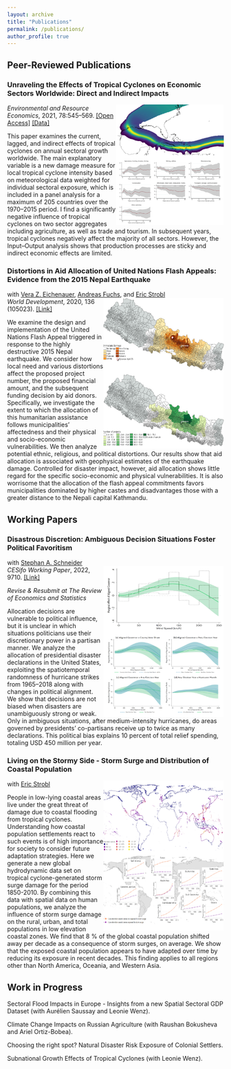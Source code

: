 ```yaml
---
layout: archive
title: "Publications"
permalink: /publications/
author_profile: true
---
```


## Peer-Reviewed Publications


### Unraveling the Effects of Tropical Cyclones on Economic Sectors Worldwide: Direct and Indirect Impacts
<img align="right" src="/images/Paper1.png" width ="250" height = "280">

*Environmental and Resource Economics*, 2021, 78:545–569. 
 [[Open Access]](https://doi.org/10.1007/s10640-021-00541-5) [[Data]](https://sven-kunze.github.io/datasets/)

This paper examines the current, lagged, and indirect effects of tropical cyclones on annual sectoral growth worldwide. The main explanatory variable is a new damage measure for local tropical cyclone intensity based on meteorological data weighted for individual sectoral exposure, which is included in a panel analysis for a maximum of 205 countries over the 1970–2015 period. I find a significantly negative influence of tropical cyclones on two sector aggregates including agriculture, as well as trade and tourism. In subsequent years, tropical cyclones negatively affect the majority of all sectors. However, the Input–Output analysis shows that production processes are sticky and indirect economic effects are limited.  


### Distortions in Aid Allocation of United Nations Flash Appeals: Evidence from the 2015 Nepal Earthquake
with [Vera Z. Eichenauer](https://sites.google.com/view/vera-eichenauer/home), [Andreas Fuchs](http://www.andreas-fuchs.net/), and [Eric Strobl](https://www.vwi.unibe.ch/ueber_uns/personen/prof_dr_strobl_eric/index_ger.html)  
<img align="right" src="/images/Paper2.png" width ="280" height = "350">
*World Development*, 2020, 136 (105023).
[[Link]](https://doi.org/10.1016/j.worlddev.2020.105023)  

We examine the design and implementation of the United Nations Flash Appeal triggered in response to the highly destructive 2015 Nepal earthquake. We consider how local need and various distortions affect the proposed project number, the proposed financial amount, and the subsequent funding decision by aid donors. Specifically, we investigate the extent to which the allocation of this humanitarian assistance follows municipalities’ affectedness and their physical and socio-economic vulnerabilities. We then analyze potential ethnic, religious, and political distortions. Our results show that aid allocation is associated with geophysical estimates of the earthquake damage. Controlled for disaster impact, however, aid allocation shows little regard for the specific socio-economic and physical vulnerabilities. It is also worrisome that the allocation of the flash appeal commitments favors municipalities dominated by higher castes and disadvantages those with a greater distance to the Nepali capital Kathmandu.


## Working Papers

### Disastrous Discretion: Ambiguous Decision Situations Foster Political Favoritism
with [Stephan A. Schneider](https://www.schneiderst.de/)  
<img align="right" src="/images/Paper4.png" width ="280" height = "350">
*CESifo Working Paper*, 2022, 9710. 
[[Link]](https://www.cesifo.org/en/publikationen/2022/working-paper/disastrous-discretion-ambiguous-decision-situations-foster)

*Revise & Resubmit at The Review of Economics and Statistics*

Allocation decisions are vulnerable to political influence, but it is unclear in which situations politicians use their discretionary power in a partisan manner. We analyze the allocation of presidential disaster declarations in the United States, exploiting the spatiotemporal randomness of hurricane strikes from 1965–2018 along with changes in political alignment. We show that decisions are not biased when disasters are unambiguously strong or weak. Only in ambiguous situations, after medium-intensity hurricanes, do areas governed by presidents’ co-partisans receive up to twice as many declarations. This political bias explains 10 percent of total relief spending, totaling USD 450 million per year.


### Living on the Stormy Side - Storm Surge and Distribution of Coastal Population 
with [Eric Strobl](https://www.vwi.unibe.ch/ueber_uns/personen/prof_dr_strobl_eric/index_ger.html)
<img align="right" src="/images/Paper3.png" width ="280" height = "350">

People in low-lying coastal areas live under the great threat of damage due to coastal flooding from tropical cyclones. Understanding how coastal population settlements react to such events is of high importance for society to consider future adaptation strategies. Here we generate a new global hydrodynamic data set on tropical cyclone-generated storm surge damage for the period 1850-2010. By combining this data with spatial data on human populations, we analyze the influence of storm surge damage on the rural, urban, and total populations in low elevation coastal zones. We find that 8 % of the global coastal population shifted away per decade as a consequence of storm surges, on average. We show that the exposed coastal population appears to have adapted over time by reducing its exposure in recent decades. This finding applies to all regions other than North America, Oceania, and Western Asia. 




## Work in Progress

Sectoral Flood Impacts in Europe - Insights from a new Spatial Sectoral GDP Dataset (with Aurélien Saussay and Leonie Wenz).

Climate Change Impacts on Russian Agriculture (with Raushan Bokusheva and Ariel Ortiz-Bobea).

Choosing the right spot? Natural Disaster Risk Exposure of Colonial Settlers. 

Subnational Growth Effects of Tropical Cyclones (with Leonie Wenz).



<!--
Geospatial Analyses of Natural Disasters: Economic Impacts, Societal Responses, and Political Bias, **2021**, PhD Dissertation, Heidelberg. [[Open Access]](https://doi.org/10.11588/heidok.00030140)


Distortions in Aid Allocation of United Nations Flash Appeals: Evidence from the 2015 Nepal Earthquake, **2020**, *World Development*, 136 (105023) (with [Vera Z. Eichenauer](https://sites.google.com/view/vera-eichenauer/home), [Andreas Fuchs](http://www.andreas-fuchs.net/), and [Eric Strobl](https://www.vwi.unibe.ch/ueber_uns/personen/prof_dr_strobl_eric/index_ger.html)). [[Link]](https://doi.org/10.1016/j.worlddev.2020.105023)

<details>
  <summary>Abstract</summary>
  We examine the design and implementation of the United Nations Flash Appeal triggered in response to the highly destructive 2015 Nepal earthquake. We consider how local need and various distortions affect the proposed project number, the proposed financial amount, and the subsequent funding decision by aid donors. Specifically, we investigate the extent to which the allocation of this humanitarian assistance follows municipalities’ affectedness and their physical and socio-economic vulnerabilities. We then analyze potential ethnic, religious, and political distortions. Our results show that aid allocation is associated with geophysical estimates of the earthquake damage. Controlled for disaster impact, however, aid allocation shows little regard for the specific socio-economic and physical vulnerabilities. It is also worrisome that the allocation of the flash appeal commitments favors municipalities dominated by higher castes and disadvantages those with a greater distance to the Nepali capital Kathmandu.
  </details>



## Working Papers

Disastrous Discretion: Ambiguous Decision Situations Foster Political Favoritism, **2021**, *KOF Working Papers*, 491 (with [Stephan A. Schneider](https://kof.ethz.ch/das-institut/personen/person-detail.MjUwMTg5.TGlzdC81NzgsODQ4OTAwOTg=.html)). [[Link]](https://doi.org/10.3929/ethz-b-000468932)

Living on the Stormy Side - Storm Surge and Distribution of Coastal Population, **2021** (with [Eric Strobl](https://www.vwi.unibe.ch/ueber_uns/personen/prof_dr_strobl_eric/index_ger.html))

## Work in Progress

Sectoral Flood Impacts in Europe - Insights from a new Spatial Sectoral GDP Dataset (with Aurélien Saussay and Leonie Wenz).

Analyzing the Effectiveness of Emergency Aid from Outer Space (with Vera Z. Eichenauer and Andreas Fuchs).

Choosing the right spot? Natural Disaster Risk Exposure of Colonial Settlers (with Johannes Matzat). 

Subnational Growth Effects of Tropical Cyclones (with Leonie Wenz).
-->
